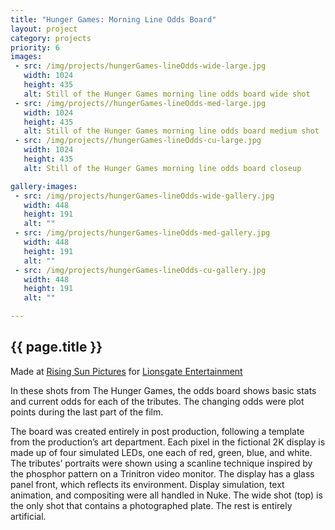 ```yaml
---
title: "Hunger Games: Morning Line Odds Board"
layout: project
category: projects
priority: 6
images:
 - src: /img/projects/hungerGames-lineOdds-wide-large.jpg
   width: 1024
   height: 435
   alt: Still of the Hunger Games morning line odds board wide shot
 - src: /img/projects//hungerGames-lineOdds-med-large.jpg
   width: 1024
   height: 435
   alt: Still of the Hunger Games morning line odds board medium shot
 - src: /img/projects//hungerGames-lineOdds-cu-large.jpg
   width: 1024
   height: 435
   alt: Still of the Hunger Games morning line odds board closeup

gallery-images:
 - src: /img/projects/hungerGames-lineOdds-wide-gallery.jpg
   width: 448
   height: 191
   alt: ""
 - src: /img/projects/hungerGames-lineOdds-med-gallery.jpg
   width: 448
   height: 191
   alt: ""
 - src: /img/projects/hungerGames-lineOdds-cu-gallery.jpg
   width: 448
   height: 191
   alt: ""

---
```


## {{ page.title }}

Made at [Rising Sun Pictures] for [Lionsgate Entertainment]

In these shots from The Hunger Games, the odds board shows basic stats and current odds for each of the tributes. The changing odds were plot points during the last part of the film.

The board was created entirely in post production, following a template from the production’s art department. Each pixel in the fictional 2K display is made up of four simulated LEDs, one each of red, green, blue, and white. The tributes’ portraits were shown using a scanline technique inspired by the phosphor pattern on a Trinitron video monitor. The display has a glass panel front, which reflects its environment. Display simulation, text animation, and compositing were all handled in Nuke. The wide shot (top) is the only shot that contains a photographed plate. The rest is entirely artificial.

[Rising Sun Pictures]: http://rsp.com.au
[Lionsgate Entertainment]: http://www.lionsgate.com/
